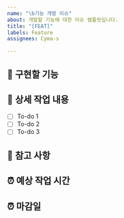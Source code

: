 ```yaml
---
name: "\b기능 개발 이슈"
about: 개발할 기능에 대한 이슈 템플릿입니다.
title: "[FEAT]"
labels: Feature
assignees: Cyma-s

---
```


## 🤷 구현할 기능

## 🔨 상세 작업 내용

- [ ] To-do 1
- [ ] To-do 2
- [ ] To-do 3

## 📄 참고 사항
<!-- 추가하고 싶은 내용이 있다면 적어주세요 -->

## ⏰ 예상 작업 시간
<!-- 기능을 추가할 때 걸릴 예상 시간을 적어주세요 -->

## ⏰ 마감일
<!-- 마감일을 적어주세요 -->
